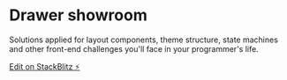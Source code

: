 # Drawer showroom

Solutions applied for layout components, theme structure, state machines and other front-end challenges you'll face in your programmer's life.

[Edit on StackBlitz ⚡️](https://stackblitz.com/edit/drawer-component-demo)
